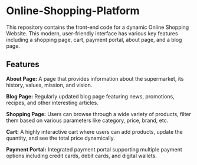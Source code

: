 # Online-Shopping-Platform

This repository contains the front-end code for a dynamic Online Shopping Website. This modern, user-friendly interface has various key features including a shopping page, cart, payment portal, about page, and a blog page.

## Features
**About Page:** A page that provides information about the supermarket, its history, values, mission, and vision.

**Blog Page:** Regularly updated blog page featuring news, promotions, recipes, and other interesting articles.

**Shopping Page:** Users can browse through a wide variety of products, filter them based on various parameters like category, price, brand, etc.

**Cart:** A highly interactive cart where users can add products, update the quantity, and see the total price dynamically.

**Payment Portal:** Integrated payment portal supporting multiple payment options including credit cards, debit cards, and digital wallets.

